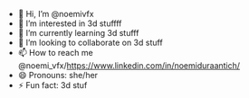 - 👋 Hi, I’m @noemivfx
- 👀 I’m interested in 3d stuffff
- 🌱 I’m currently learning 3d stufff
- 💞️ I’m looking to collaborate on 3d stuff
- 📫 How to reach me @noemi_vfx/https://www.linkedin.com/in/noemiduraantich/
- 😄 Pronouns: she/her
- ⚡ Fun fact: 3d stuf

<!---
noemivfx/noemivfx is a ✨ special ✨ repository because its `README.md` (this file) appears on your GitHub profile.
You can click the Preview link to take a look at your changes.
--->

